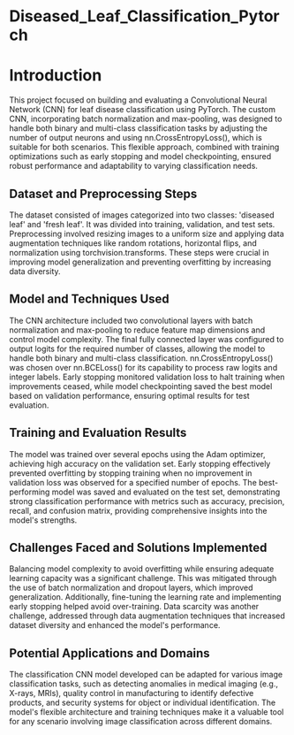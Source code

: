 # Diseased_Leaf_Classification_Pytorch

# Introduction
This project focused on building and evaluating a Convolutional Neural Network (CNN) for leaf disease classification using PyTorch. The custom CNN, incorporating batch normalization and max-pooling, was designed to handle both binary and multi-class classification tasks by adjusting the number of output neurons and using nn.CrossEntropyLoss(), which is suitable for both scenarios. This flexible approach, combined with training optimizations such as early stopping and model checkpointing, ensured robust performance and adaptability to varying classification needs.

## Dataset and Preprocessing Steps
The dataset consisted of images categorized into two classes: 'diseased leaf' and 'fresh leaf'. It was divided into training, validation, and test sets. Preprocessing involved resizing images to a uniform size and applying data augmentation techniques like random rotations, horizontal flips, and normalization using torchvision.transforms. These steps were crucial in improving model generalization and preventing overfitting by increasing data diversity.

## Model and Techniques Used
The CNN architecture included two convolutional layers with batch normalization and max-pooling to reduce feature map dimensions and control model complexity. The final fully connected layer was configured to output logits for the required number of classes, allowing the model to handle both binary and multi-class classification. nn.CrossEntropyLoss() was chosen over nn.BCELoss() for its capability to process raw logits and integer labels. Early stopping monitored validation loss to halt training when improvements ceased, while model checkpointing saved the best model based on validation performance, ensuring optimal results for test evaluation.

## Training and Evaluation Results
The model was trained over several epochs using the Adam optimizer, achieving high accuracy on the validation set. Early stopping effectively prevented overfitting by stopping training when no improvement in validation loss was observed for a specified number of epochs. The best-performing model was saved and evaluated on the test set, demonstrating strong classification performance with metrics such as accuracy, precision, recall, and confusion matrix, providing comprehensive insights into the model's strengths.

## Challenges Faced and Solutions Implemented
Balancing model complexity to avoid overfitting while ensuring adequate learning capacity was a significant challenge. This was mitigated through the use of batch normalization and dropout layers, which improved generalization. Additionally, fine-tuning the learning rate and implementing early stopping helped avoid over-training. Data scarcity was another challenge, addressed through data augmentation techniques that increased dataset diversity and enhanced the model's performance.

## Potential Applications and Domains
The classification CNN model developed can be adapted for various image classification tasks, such as detecting anomalies in medical imaging (e.g., X-rays, MRIs), quality control in manufacturing to identify defective products, and security systems for object or individual identification. The model's flexible architecture and  training techniques make it a valuable tool for any scenario involving image classification across different domains.
